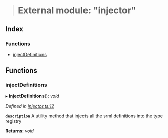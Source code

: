 > # External module: "injector"

## Index

### Functions

* [injectDefinitions](_injector_.md#injectdefinitions)

## Functions

###  injectDefinitions

▸ **injectDefinitions**(): *void*

*Defined in [injector.ts:12](https://github.com/polkadot-js/api/blob/9dd0c6c/packages/types/src/injector.ts#L12)*

**`description`** A utility method that injects all the srml definitions into the type registry

**Returns:** *void*